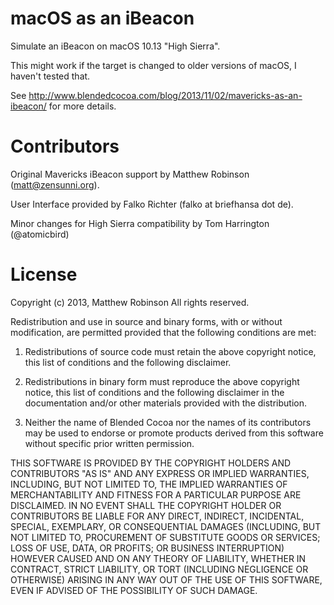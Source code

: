 macOS as an iBeacon
===

Simulate an iBeacon on macOS 10.13 "High Sierra".

This might work if the target is changed to older versions of macOS, I haven't tested that.

See http://www.blendedcocoa.com/blog/2013/11/02/mavericks-as-an-ibeacon/ for more details.


Contributors
===

Original Mavericks iBeacon support by Matthew Robinson (matt@zensunni.org).

User Interface provided by Falko Richter (falko at briefhansa dot de).

Minor changes for High Sierra compatibility by Tom Harrington (@atomicbird)

License
===

Copyright (c) 2013, Matthew Robinson
All rights reserved.

Redistribution and use in source and binary forms, with or without modification,
are permitted provided that the following conditions are met:

1. Redistributions of source code must retain the above copyright notice, this
   list of conditions and the following disclaimer.

2. Redistributions in binary form must reproduce the above copyright notice,
   this list of conditions and the following disclaimer in the documentation
   and/or other materials provided with the distribution.

3. Neither the name of Blended Cocoa nor the names of its contributors may
   be used to endorse or promote products derived from this software without
   specific prior written permission.

THIS SOFTWARE IS PROVIDED BY THE COPYRIGHT HOLDERS AND CONTRIBUTORS "AS IS" AND
ANY EXPRESS OR IMPLIED WARRANTIES, INCLUDING, BUT NOT LIMITED TO, THE IMPLIED
WARRANTIES OF MERCHANTABILITY AND FITNESS FOR A PARTICULAR PURPOSE ARE
DISCLAIMED.  IN NO EVENT SHALL THE COPYRIGHT HOLDER OR CONTRIBUTORS BE LIABLE
FOR ANY DIRECT, INDIRECT, INCIDENTAL, SPECIAL, EXEMPLARY, OR CONSEQUENTIAL
DAMAGES (INCLUDING, BUT NOT LIMITED TO, PROCUREMENT OF SUBSTITUTE GOODS OR
SERVICES; LOSS OF USE, DATA, OR PROFITS; OR BUSINESS INTERRUPTION) HOWEVER
CAUSED AND ON ANY THEORY OF LIABILITY, WHETHER IN CONTRACT, STRICT LIABILITY,
OR TORT (INCLUDING NEGLIGENCE OR OTHERWISE) ARISING IN ANY WAY OUT OF THE USE
OF THIS SOFTWARE, EVEN IF ADVISED OF THE POSSIBILITY OF SUCH DAMAGE.

